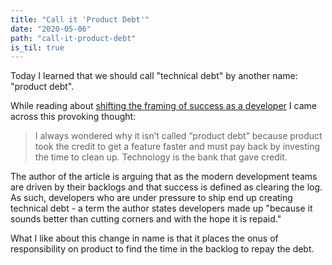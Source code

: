 ```yaml
---
title: "Call it 'Product Debt'"
date: "2020-05-06"
path: "call-it-product-debt"
is_til: true
---
```


Today I learned that we should call "technical debt" by another name: "product debt".

While reading about [shifting the framing of success as a developer](https://www.svese.de/impact-vs-backlog-frame-in-software-development) I came across this provoking thought:

> I always wondered why it isn’t called “product debt” because product took the credit to get a feature faster and must pay back by investing the time to clean up. Technology is the bank that gave credit.

The author of the article is arguing that as the modern development teams are driven by their backlogs and that success is defined as clearing the log. As such, developers who are under pressure to ship end up creating technical debt - a term the author states developers made up "because it sounds better than cutting corners and with the hope it is repaid."

What I like about this change in name is that it places the onus of responsibility on product to find the time in the backlog to repay the debt.
